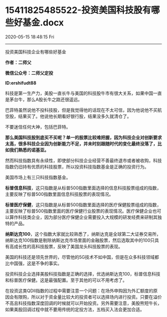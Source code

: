 # 15411825485522-投资美国科技股有哪些好基金.docx

2020-05-15 18:48:15 Fri

----

投资美国科技企业有哪些好基金

__作者：二师父__

__微信公众号：二师父定投__

__ID:ershifudt88__

科技是第一生产力，美股一直长牛与美国的科技股牛市有很大关系，如果中国一直是茅台牛，那么A股长牛之路还很遥远。

巴菲特虽然说他不投科技股，但是我觉得他的话现在不太可信，因为他说他不买航空股，结果买了。他说他长期看好银行股，结果没多久就清仓了。

不要迷信任何大神，包括巴菲特。

__那么美国科技股到底买不买呢？单一的股票比较难把握，因为科技企业对创新要求太高，很多科技企业因为创新能力不足，并未时刻跟随时代的变化最终没落了，比如我们熟悉的诺基亚。__

然而科技指数具有永续性，即使部分科技企业经营不善最终退市或者被收购，科技指数仍旧持有优质的科技股票，所以投资科技指数基金是正确的投资行为。

美国市场上有三只科技指数基金。

__标普信息科技__，这只指数是从标普500指数里面选择的信息科技股票组成的指数，主要反映了标普500指数里面信息科技股票的表现情况。

__标普医疗保健__，这只指数是从标普500指数里面选择的医疗保健股票组成的指数，主要反映了标普500指数里面的医疗保健行业股票的表现情况。医疗保健企业也可以算作科技类企业，因为部分医疗保健企业需要投入大规模的研发经费来研制其独特的产品。

__纳斯达克100__，这个指数大家就比较熟悉了，纳斯达克是全球第二大证券交易所，纳斯达克100指数是剔除纳斯达克市场里面的金融股票，然后选取其中的100只具有高成长性的高科技股票，反映了美国龙头科技股票的表现。

美国的科技还是领先世界的，尽管他的5G技术不如中国，但是在众多科技领域都比中国强，这是不争的事实。

投资科技企业选择美股科技指数是正确的选择，优选纳斯达克100，标普信息科技和标普医疗保健。这是最强配置。至于其他的可以不用考虑了。

在投资这类QDII指数的过程中需要注意一个问题：在场外申购因为外汇额度的原因会有限购，所以对于资金量比较大的投资者可以选择场内进行投资。只要在溢价不高且科技指数深度回调的时候就可以开始投资。另外需要注意，美股熊短牛长，如果美股回调过程中就不要用传统的定投方法，五档买入法会更加合适。

